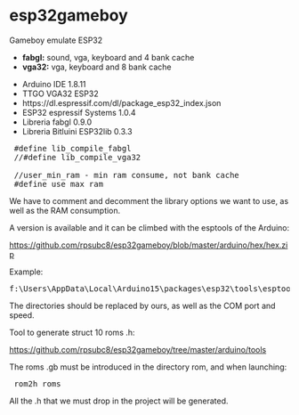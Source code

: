 # esp32gameboy
Gameboy emulate ESP32
<ul>
 <li><b>fabgl:</b> sound, vga, keyboard and 4 bank cache</li>
 <li><b>vga32:</b> vga, keyboard and 8 bank cache</li>
</ul> 

<ul>
 <li>Arduino IDE 1.8.11</li>
 <li>TTGO VGA32 ESP32</li>
 <li>https://dl.espressif.com/dl/package_esp32_index.json</li>
 <li>ESP32 espressif Systems 1.0.4</li>
 <li>Libreria fabgl 0.9.0</li>
 <li>Libreria Bitluini ESP32lib 0.3.3</li>
</ul>

<pre>
 #define lib_compile_fabgl
 //#define lib_compile_vga32
 
 //user_min_ram - min ram consume, not bank cache
 #define use_max_ram
</pre>

We have to comment and decomment the library options we want to use, as well as the RAM consumption.

A version is available and it can be climbed with the esptools of the Arduino:

https://github.com/rpsubc8/esp32gameboy/blob/master/arduino/hex/hex.zip

Example:

<pre>
f:\Users\AppData\Local\Arduino15\packages\esp32\tools\esptool_py\2.6.1/esptool.exe --chip esp32 --port COM44 --baud 921600 --before default_reset --after hard_reset write_flash -z --flash_mode dio --flash_freq 80m --flash_size detect 0xe000 f:\Users\AppData\Local\Arduino15\packages\esp32\hardware\esp32\1.0.4/tools/partitions/boot_app0.bin 0x1000 f:\Users\AppData\Local\Arduino15\packages\esp32\hardware\esp32\1.0.4/tools/sdk/bin/bootloader_qio_80m.bin 0x10000 v:\Temp\arduino_build_211050/gameboy.ino.bin 0x8000 v:\Temp\arduino_build_211050/gameboy.ino.partitions.bin 
</pre>

The directories should be replaced by ours, as well as the COM port and speed.

Tool to generate struct 10 roms .h:

https://github.com/rpsubc8/esp32gameboy/tree/master/arduino/tools

The roms .gb must be introduced in the directory rom, and when launching:
<pre>
 rom2h roms
</pre>
All the .h that we must drop in the project will be generated.
